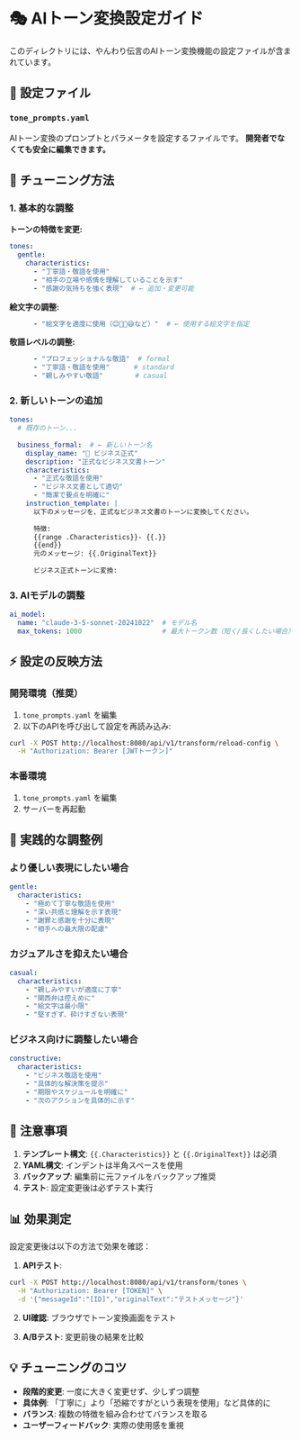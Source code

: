 # 🎭 AIトーン変換設定ガイド

このディレクトリには、やんわり伝言のAIトーン変換機能の設定ファイルが含まれています。

## 📝 設定ファイル

### `tone_prompts.yaml`
AIトーン変換のプロンプトとパラメータを設定するファイルです。
**開発者でなくても安全に編集できます。**

## 🔧 チューニング方法

### 1. 基本的な調整

**トーンの特徴を変更:**
```yaml
tones:
  gentle:
    characteristics:
      - "丁寧語・敬語を使用"
      - "相手の立場や感情を理解していることを示す"
      - "感謝の気持ちを強く表現"  # ← 追加・変更可能
```

**絵文字の調整:**
```yaml
      - "絵文字を適度に使用（😊🙏💦😅など）"  # ← 使用する絵文字を指定
```

**敬語レベルの調整:**
```yaml
      - "プロフェッショナルな敬語"  # formal
      - "丁寧語・敬語を使用"      # standard  
      - "親しみやすい敬語"        # casual
```

### 2. 新しいトーンの追加

```yaml
tones:
  # 既存のトーン...
  
  business_formal:  # ← 新しいトーン名
    display_name: "👔 ビジネス正式"
    description: "正式なビジネス文書トーン"
    characteristics:
      - "正式な敬語を使用"
      - "ビジネス文書として適切"
      - "簡潔で要点を明確に"
    instruction_template: |
      以下のメッセージを、正式なビジネス文書のトーンに変換してください。
      
      特徴:
      {{range .Characteristics}}- {{.}}
      {{end}}
      元のメッセージ: {{.OriginalText}}
      
      ビジネス正式トーンに変換:
```

### 3. AIモデルの調整

```yaml
ai_model:
  name: "claude-3-5-sonnet-20241022"  # モデル名
  max_tokens: 1000                    # 最大トークン数（短く/長くしたい場合）
```

## ⚡ 設定の反映方法

### 開発環境（推奨）
1. `tone_prompts.yaml` を編集
2. 以下のAPIを呼び出して設定を再読み込み:
```bash
curl -X POST http://localhost:8080/api/v1/transform/reload-config \
  -H "Authorization: Bearer [JWTトークン]"
```

### 本番環境
1. `tone_prompts.yaml` を編集
2. サーバーを再起動

## 🎯 実践的な調整例

### より優しい表現にしたい場合
```yaml
gentle:
  characteristics:
    - "極めて丁寧な敬語を使用"
    - "深い共感と理解を示す表現"
    - "謝罪と感謝を十分に表現"
    - "相手への最大限の配慮"
```

### カジュアルさを抑えたい場合
```yaml
casual:
  characteristics:
    - "親しみやすいが適度に丁寧"
    - "関西弁は控えめに"
    - "絵文字は最小限"
    - "堅すぎず、砕けすぎない表現"
```

### ビジネス向けに調整したい場合
```yaml
constructive:
  characteristics:
    - "ビジネス敬語を使用"
    - "具体的な解決策を提示"
    - "期限やスケジュールを明確に"
    - "次のアクションを具体的に示す"
```

## 🚨 注意事項

1. **テンプレート構文**: `{{.Characteristics}}` と `{{.OriginalText}}` は必須
2. **YAML構文**: インデントは半角スペースを使用
3. **バックアップ**: 編集前に元ファイルをバックアップ推奨
4. **テスト**: 設定変更後は必ずテスト実行

## 📊 効果測定

設定変更後は以下の方法で効果を確認：

1. **APIテスト**:
```bash
curl -X POST http://localhost:8080/api/v1/transform/tones \
  -H "Authorization: Bearer [TOKEN]" \
  -d '{"messageId":"[ID]","originalText":"テストメッセージ"}'
```

2. **UI確認**: ブラウザでトーン変換画面をテスト

3. **A/Bテスト**: 変更前後の結果を比較

## 💡 チューニングのコツ

- **段階的変更**: 一度に大きく変更せず、少しずつ調整
- **具体例**: 「丁寧に」より「恐縮ですがという表現を使用」など具体的に
- **バランス**: 複数の特徴を組み合わせてバランスを取る
- **ユーザーフィードバック**: 実際の使用感を重視